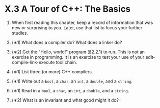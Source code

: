 # X.3 A Tour of C++: The Basics

1. When first reading this chapter, keep a record of information that was new or surprising to you. Later, use that list to focus your further studies.

2. (∗1) What does a compiler do? What does a linker do?

3. (∗2) Get the "Hello, world!" program (§2.2.1) to run. This is not an exercise in programming. It is an exercise to test your use of your edit-compile-link-execute tool chain.

4. (∗1) List three (or more) C++ compilers.

5. (∗1) Write out a `bool`, a `char`, an `int`, a `double`, and a `string`.

6. (∗1) Read in a `bool`, a `char`, an `int`, a `double`, and a `string`.

7. (∗2) What is an invariant and what good might it do?